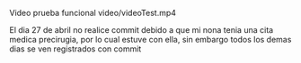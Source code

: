 Video prueba funcional
video/videoTest.mp4

El dia 27 de abril no realice commit debido a que mi nona tenia una cita medica precirugia, por lo cual estuve con ella, sin embargo todos los demas dias se ven registrados con commit
